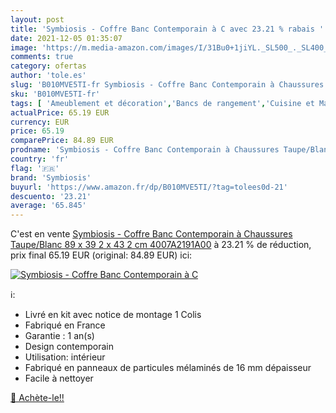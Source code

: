 ```yaml
---
layout: post
title: 'Symbiosis - Coffre Banc Contemporain à C avec 23.21 % rabais '
date: 2021-12-05 01:35:07
image: 'https://m.media-amazon.com/images/I/31Bu0+1jiYL._SL500_._SL400_.jpg'
comments: true
category: ofertas
author: 'tole.es'
slug: 'B010MVE5TI-fr Symbiosis - Coffre Banc Contemporain à Chaussures...'
sku: 'B010MVE5TI-fr'
tags: [ 'Ameublement et décoration','Bancs de rangement','Cuisine et Maison','Meubles','Meubles pour entrée','symbiosis', ]
actualPrice: 65.19 EUR
currency: EUR
price: 65.19
comparePrice: 84.89 EUR
prodname: 'Symbiosis - Coffre Banc Contemporain à Chaussures Taupe/Blanc 89 x 39 2 x 43 2 cm  4007A2191A00'
country: 'fr'
flag: '🇫🇷'
brand: 'Symbiosis'
buyurl: 'https://www.amazon.fr/dp/B010MVE5TI/?tag=tolees0d-21'
descuento: '23.21'
average: '65.845'
---
```


C'est en vente [Symbiosis - Coffre Banc Contemporain à Chaussures Taupe/Blanc 89 x 39 2 x 43 2 cm  4007A2191A00](https://www.amazon.fr/dp/B010MVE5TI/?tag=tolees0d-21)  à  23.21 % de réduction, prix final  65.19 EUR (original: 84.89 EUR) ici:

[![Symbiosis - Coffre Banc Contemporain à C](https://m.media-amazon.com/images/I/31Bu0+1jiYL._SL500_._SL400_.jpg)](https://www.amazon.fr/dp/B010MVE5TI/?tag=tolees0d-21)

ℹ️:

- Livré en kit avec notice de montage 1 Colis
- Fabriqué en France
- Garantie : 1 an(s)
- Design contemporain
- Utilisation: intérieur
- Fabriqué en panneaux de particules mélaminés de 16 mm dépaisseur
- Facile à nettoyer

[🛒 Achète-le!!](https://www.amazon.fr/dp/B010MVE5TI/?tag=tolees0d-21)
